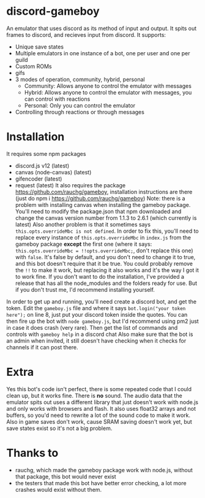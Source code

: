 # discord-gameboy
  An emulator that uses discord as its method of input and output. It spits out frames to discord, and recieves input from discord.
It supports:
- Unique save states
- Multiple emulators in one instance of a bot, one per user and one per guild
- Custom ROMs
- gifs
- 3 modes of operation, community, hybrid, personal
  - Community: Allows anyone to control the emulator with messages
  - Hybrid: Allows anyone to control the emulator with messages, you can control with reactions
  - Personal: Only you can control the emulator
- Controlling through reactions or through messages

# Installation
It requires some npm packages
- discord.js v12 (latest)
- canvas (node-canvas) (latest)
- gifencoder (latest)
- request (latest)
It also requires the package https://github.com/rauchg/gameboy, installation instructions are there (just do npm i https://github.com/rauchg/gameboy)
Note: there is a problem with installing canvas when installing the gameboy package. You'll need to modify the package.json that npm downloaded and change the canvas version number from 1.1.3 to 2.6.1 (which currently is latest)
Also another problem is that it sometimes says `this.opts.overrideMbc is not defined`. In order to fix this, you'll need to replace every instance of `this.opts.overrideMbc` in `index.js` from the gameboy package **except** the first one (where it says: `this.opts.overrideMbc = !!opts.overrideMbc;`, don't replace this one) with `false`. It's false by default, and you don't need to change it to true, and this bot doesn't require that it be true. You could probably remove the `!!` to make it work, but replacing it also works and it's the way I got it to work fine. 
If you don't want to do the installation, I've provided a release that has all the node_modules and the folders ready for use. But if you don't trust me, I'd recommend installing yourself. 

In order to get up and running, you'll need create a discord bot, and get the token. Edit the `gameboy.js` file and where it says `bot.login("your token here");` on line 8, just put your discord token inside the quotes. 
You can then fire up the bot with `node gameboy.js`, but I'd recommend using pm2 just in case it does crash (very rare). 
Then get the list of commands and controls with `gameboy help` in a discord chat
Also make sure that the bot is an admin when invited, it still doesn't have checking when it checks for channels if it can post there. 

# Extra
Yes this bot's code isn't perfect, there is some repeated code that I could clean up, but it works fine.
There is **no** sound. The audio data that the emulator spits out uses a different library that just doesn't work with node.js and only works with browsers and flash. It also uses float32 arrays and not buffers, so you'd need to rewrite a lot of the sound code to make it work. Also in game saves don't work, cause SRAM saving doesn't work yet, but save states exist so it's not a big problem. 


# Thanks to
- rauchg, which made the gameboy package work with node.js, without that package, this bot would never exist
- the testers that made this bot have better error checking, a lot more crashes would exist without them.

